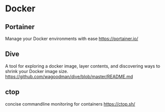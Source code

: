 # Docker #

## Portainer ##

Manage your Docker environments with ease
https://portainer.io/

## Dive ##

A tool for exploring a docker image, layer contents, and discovering ways to shrink your Docker image size.
https://github.com/wagoodman/dive/blob/master/README.md

## ctop ##

concise commandline monitoring for containers
https://ctop.sh/
